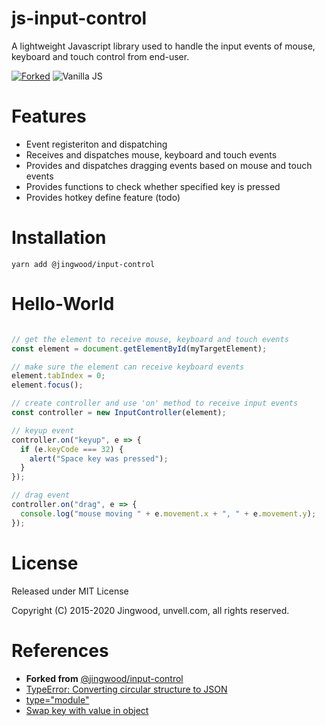 # js-input-control

A lightweight Javascript library used to handle the input events of mouse, keyboard and touch control from end-user.

[![Forked](https://img.shields.io/badge/Forked%20from-jingwood-green)](https://github.com/jingwood/js-input-control)
<img src="https://img.shields.io/badge/Vanilla-JavaScript-yellow.svg" alt="Vanilla JS">

# Features

- Event registeriton and dispatching
- Receives and dispatches mouse, keyboard and touch events
- Provides and dispatches dragging events based on mouse and touch events
- Provides functions to check whether specified key is pressed
- Provides hotkey define feature (todo)

# Installation

```shell
yarn add @jingwood/input-control
```

# Hello-World

```js

// get the element to receive mouse, keyboard and touch events
const element = document.getElementById(myTargetElement);

// make sure the element can receive keyboard events
element.tabIndex = 0;
element.focus();

// create controller and use 'on' method to receive input events
const controller = new InputController(element);

// keyup event
controller.on("keyup", e => {
  if (e.keyCode === 32) {
    alert("Space key was pressed");
  }
});

// drag event
controller.on("drag", e => {
  console.log("mouse moving " + e.movement.x + ", " + e.movement.y);
});
```

# License

Released under MIT License

Copyright (C) 2015-2020 Jingwood, unvell.com, all rights reserved.

# References
- **Forked from** [@jingwood/input-control](https://github.com/jingwood/js-input-control)
- [TypeError: Converting circular structure to JSON](https://stackoverflow.com/a/31557814)
- [type="module"](https://stackoverflow.com/questions/61191061/uncaught-syntaxerror-cannot-use-import-statement-outside-a-module)
- [Swap key with value in object](https://stackoverflow.com/a/56781239)